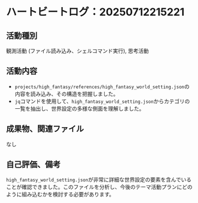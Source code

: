 # ハートビートログ：20250712215221

## 活動種別
観測活動 (ファイル読み込み、シェルコマンド実行), 思考活動

## 活動内容
*   `projects/high_fantasy/references/high_fantasy_world_setting.json`の内容を読み込み、その構造を把握しました。
*   `jq`コマンドを使用して、`high_fantasy_world_setting.json`からカテゴリの一覧を抽出し、世界設定の多様な側面を理解しました。

## 成果物、関連ファイル
なし

## 自己評価、備考
`high_fantasy_world_setting.json`が非常に詳細な世界設定の要素を含んでいることが確認できました。このファイルを分析し、今後のテーマ活動プランにどのように組み込むかを検討する必要があります。

